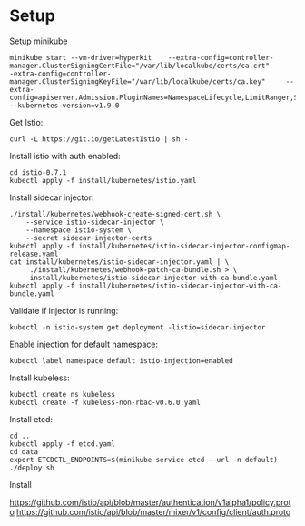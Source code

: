 # Setup

Setup minikube 

```
minikube start --vm-driver=hyperkit    --extra-config=controller-manager.ClusterSigningCertFile="/var/lib/localkube/certs/ca.crt"     --extra-config=controller-manager.ClusterSigningKeyFile="/var/lib/localkube/certs/ca.key"     --extra-config=apiserver.Admission.PluginNames=NamespaceLifecycle,LimitRanger,ServiceAccount,PersistentVolumeLabel,DefaultStorageClass,DefaultTolerationSeconds,MutatingAdmissionWebhook,ValidatingAdmissionWebhook,ResourceQuota     --kubernetes-version=v1.9.0
```

Get Istio:
```
curl -L https://git.io/getLatestIstio | sh -
```

Install istio with auth enabled:
```
cd istio-0.7.1
kubectl apply -f install/kubernetes/istio.yaml
```

Install sidecar injector:
```
./install/kubernetes/webhook-create-signed-cert.sh \
    --service istio-sidecar-injector \
    --namespace istio-system \
    --secret sidecar-injector-certs
kubectl apply -f install/kubernetes/istio-sidecar-injector-configmap-release.yaml
cat install/kubernetes/istio-sidecar-injector.yaml | \
     ./install/kubernetes/webhook-patch-ca-bundle.sh > \
     install/kubernetes/istio-sidecar-injector-with-ca-bundle.yaml
kubectl apply -f install/kubernetes/istio-sidecar-injector-with-ca-bundle.yaml
```

Validate if injector is running:
```
kubectl -n istio-system get deployment -listio=sidecar-injector
```

Enable injection for default namespace:
```
kubectl label namespace default istio-injection=enabled
```

Install kubeless:
```
kubectl create ns kubeless
kubectl create -f kubeless-non-rbac-v0.6.0.yaml 
```

Install etcd:
``` 
cd ..
kubectl apply -f etcd.yaml
cd data
export ETCDCTL_ENDPOINTS=$(minikube service etcd --url -n default)
./deploy.sh
```

Install 


https://github.com/istio/api/blob/master/authentication/v1alpha1/policy.proto
https://github.com/istio/api/blob/master/mixer/v1/config/client/auth.proto